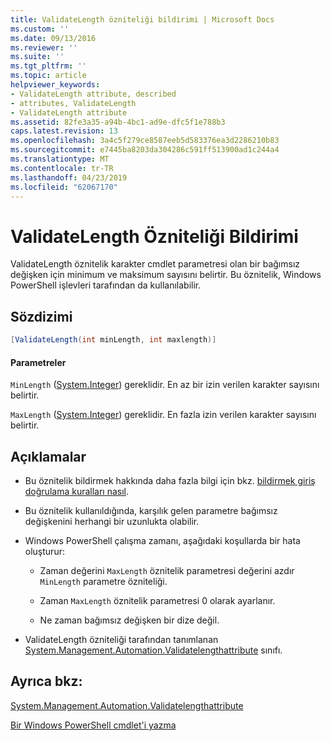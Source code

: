```yaml
---
title: ValidateLength özniteliği bildirimi | Microsoft Docs
ms.custom: ''
ms.date: 09/13/2016
ms.reviewer: ''
ms.suite: ''
ms.tgt_pltfrm: ''
ms.topic: article
helpviewer_keywords:
- ValidateLength attribute, described
- attributes, ValidateLength
- ValidateLength attribute
ms.assetid: 82fe3a35-a94b-4bc1-ad9e-dfc5f1e788b3
caps.latest.revision: 13
ms.openlocfilehash: 3a4c5f279ce8587eeb5d583376ea3d2286210b83
ms.sourcegitcommit: e7445ba8203da304286c591ff513900ad1c244a4
ms.translationtype: MT
ms.contentlocale: tr-TR
ms.lasthandoff: 04/23/2019
ms.locfileid: "62067170"
---
```

# <a name="validatelength-attribute-declaration"></a>ValidateLength Özniteliği Bildirimi

ValidateLength öznitelik karakter cmdlet parametresi olan bir bağımsız değişken için minimum ve maksimum sayısını belirtir. Bu öznitelik, Windows PowerShell işlevleri tarafından da kullanılabilir.

## <a name="syntax"></a>Sözdizimi

```csharp
[ValidateLength(int minLength, int maxlength)]
```

#### <a name="parameters"></a>Parametreler

`MinLength` ([System.Integer](/dotnet/api/System.Integer)) gereklidir. En az bir izin verilen karakter sayısını belirtir.

`MaxLength` ([System.Integer](/dotnet/api/System.Integer)) gereklidir. En fazla izin verilen karakter sayısını belirtir.

## <a name="remarks"></a>Açıklamalar

- Bu öznitelik bildirmek hakkında daha fazla bilgi için bkz. [bildirmek giriş doğrulama kuralları nasıl](http://msdn.microsoft.com/en-us/544c2100-62ba-4be4-b2a2-cc0d4e4fc45b).

- Bu öznitelik kullanıldığında, karşılık gelen parametre bağımsız değişkenini herhangi bir uzunlukta olabilir.

- Windows PowerShell çalışma zamanı, aşağıdaki koşullarda bir hata oluşturur:

    - Zaman değerini `MaxLength` öznitelik parametresi değerini azdır `MinLength` parametre özniteliği.

    - Zaman `MaxLength` öznitelik parametresi 0 olarak ayarlanır.

    - Ne zaman bağımsız değişken bir dize değil.

- ValidateLength özniteliği tarafından tanımlanan [System.Management.Automation.Validatelengthattribute](/dotnet/api/System.Management.Automation.ValidateLengthAttribute) sınıfı.

## <a name="see-also"></a>Ayrıca bkz:

[System.Management.Automation.Validatelengthattribute](/dotnet/api/System.Management.Automation.ValidateLengthAttribute)

[Bir Windows PowerShell cmdlet'i yazma](./writing-a-windows-powershell-cmdlet.md)
